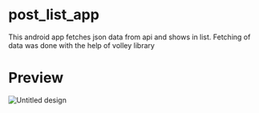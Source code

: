 # post_list_app
This android app fetches json data from api and shows in list.
Fetching of data was done with the help of volley library

# Preview
![Untitled design](https://user-images.githubusercontent.com/60472778/209134592-2a7efec5-091d-4c10-ad41-e28bc94b3166.png)
